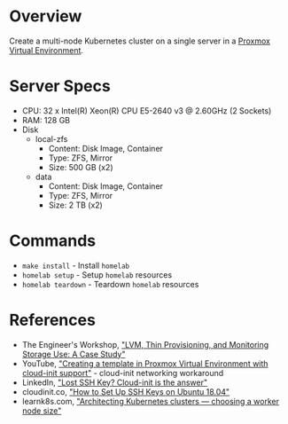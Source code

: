 # Overview
Create a multi-node Kubernetes cluster on a single server in a [Proxmox Virtual Environment](https://www.proxmox.com).

# Server Specs
- CPU: 32 x Intel(R) Xeon(R) CPU E5-2640 v3 @ 2.60GHz (2 Sockets)
- RAM: 128 GB
- Disk 
  - local-zfs 
    - Content: Disk Image, Container
    - Type: ZFS, Mirror
    - Size: 500 GB (x2)
  - data
    - Content: Disk Image, Container
    - Type: ZFS, Mirror
    - Size: 2 TB (x2)

# Commands
- `make install` - Install `homelab` 
- `homelab setup` - Setup `homelab` resources
- `homelab teardown` - Teardown `homelab` resources

# References
- The Engineer's Workshop, ["LVM, Thin Provisioning, and Monitoring Storage Use: A Case Study"](https://engineerworkshop.com/blog/lvm-thin-provisioning-and-monitoring-storage-use-a-case-study/)
- YouTube, ["Creating a template in Proxmox Virtual Environment with cloud-init support"](https://www.youtube.com/watch?v=8qwnXd1yRK4&ab_channel=LearnLinuxTV) - cloud-init networking workaround
- LinkedIn, ["Lost SSH Key? Cloud-init is the answer"](https://www.linkedin.com/pulse/lost-ssh-key-cloud-init-answer-himanshoo-wadhwa/)
- cloudinit.co, ["How to Set Up SSH Keys on Ubuntu 18.04"](https://cloudinit.co/how-to-set-up-ssh-keys-on-ubuntu-18-04/)
- learnk8s.com, ["Architecting Kubernetes clusters — choosing a worker node size"](https://learnk8s.io/kubernetes-node-size)